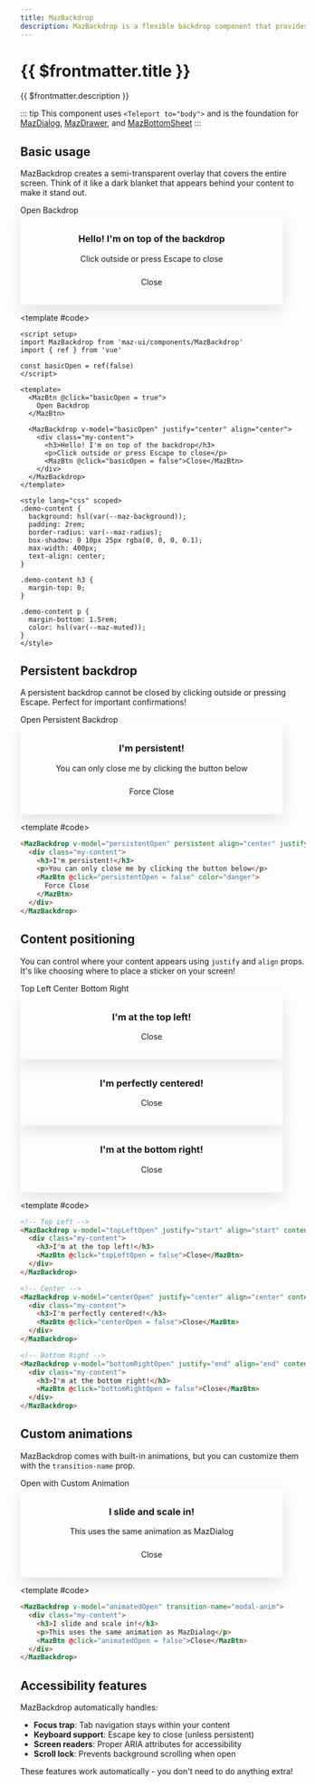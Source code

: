 ```yaml
---
title: MazBackdrop
description: MazBackdrop is a flexible backdrop component that provides a foundation for modals, drawers, bottom sheets and any overlay content. It handles focus management, keyboard navigation, and animations automatically.
---
```


# {{ $frontmatter.title }}

{{ $frontmatter.description }}

<!--@include: ./../.vitepress/mixins/getting-started.md-->

::: tip
This component uses `<Teleport to="body">` and is the foundation for [MazDialog](./maz-dialog.md), [MazDrawer](./maz-drawer.md), and [MazBottomSheet](./maz-bottom-sheet.md)
:::

## Basic usage

MazBackdrop creates a semi-transparent overlay that covers the entire screen. Think of it like a dark blanket that appears behind your content to make it stand out.

<ComponentDemo expanded>
  <MazBtn @click="basicOpen = true">Open Backdrop</MazBtn>

  <MazBackdrop v-model="basicOpen" justify="center" align="center">
    <div class="demo-content">
      <h3>Hello! I'm on top of the backdrop</h3>
      <p>Click outside or press Escape to close</p>
      <MazBtn @click="basicOpen = false">Close</MazBtn>
    </div>
  </MazBackdrop>

  <template #code>

```vue
<script setup>
import MazBackdrop from 'maz-ui/components/MazBackdrop'
import { ref } from 'vue'

const basicOpen = ref(false)
</script>

<template>
  <MazBtn @click="basicOpen = true">
    Open Backdrop
  </MazBtn>

  <MazBackdrop v-model="basicOpen" justify="center" align="center">
    <div class="my-content">
      <h3>Hello! I'm on top of the backdrop</h3>
      <p>Click outside or press Escape to close</p>
      <MazBtn @click="basicOpen = false">Close</MazBtn>
    </div>
  </MazBackdrop>
</template>

<style lang="css" scoped>
.demo-content {
  background: hsl(var(--maz-background));
  padding: 2rem;
  border-radius: var(--maz-radius);
  box-shadow: 0 10px 25px rgba(0, 0, 0, 0.1);
  max-width: 400px;
  text-align: center;
}

.demo-content h3 {
  margin-top: 0;
}

.demo-content p {
  margin-bottom: 1.5rem;
  color: hsl(var(--maz-muted));
}
</style>
```

  </template>
</ComponentDemo>

## Persistent backdrop

A persistent backdrop cannot be closed by clicking outside or pressing Escape. Perfect for important confirmations!

<ComponentDemo>
  <MazBtn @click="persistentOpen = true">Open Persistent Backdrop</MazBtn>

  <MazBackdrop v-model="persistentOpen" persistent align="center" justify="center">
    <div class="demo-content">
      <h3>I'm persistent!</h3>
      <p>You can only close me by clicking the button below</p>
      <MazBtn @click="persistentOpen = false" color="danger">
        Force Close
      </MazBtn>
    </div>
  </MazBackdrop>

  <template #code>

```html
<MazBackdrop v-model="persistentOpen" persistent align="center" justify="center">
  <div class="my-content">
    <h3>I'm persistent!</h3>
    <p>You can only close me by clicking the button below</p>
    <MazBtn @click="persistentOpen = false" color="danger">
      Force Close
    </MazBtn>
  </div>
</MazBackdrop>
```

  </template>
</ComponentDemo>

## Content positioning

You can control where your content appears using `justify` and `align` props. It's like choosing where to place a sticker on your screen!

<ComponentDemo>
  <div class="maz-flex maz-flex-wrap maz-gap-2">
    <MazBtn @click="topLeftOpen = true">Top Left</MazBtn>
    <MazBtn @click="centerOpen = true">Center</MazBtn>
    <MazBtn @click="bottomRightOpen = true">Bottom Right</MazBtn>
  </div>

  <!-- Top Left -->
  <MazBackdrop v-model="topLeftOpen" justify="start" align="start" content-padding>
    <div class="demo-content">
      <h3>I'm at the top left!</h3>
      <MazBtn @click="topLeftOpen = false" size="sm">Close</MazBtn>
    </div>
  </MazBackdrop>

  <!-- Center -->
  <MazBackdrop v-model="centerOpen" justify="center" align="center" content-padding>
    <div class="demo-content">
      <h3  3>I'm perfectly centered!</h3>
      <MazBtn @click="centerOpen = false" size="sm">Close</MazBtn>
    </div>
  </MazBackdrop>

  <!-- Bottom Right -->
  <MazBackdrop v-model="bottomRightOpen" justify="end" align="end" content-padding>
    <div class="demo-content">
      <h3>I'm at the bottom right!</h3>
      <MazBtn @click="bottomRightOpen = false" size="sm">Close</MazBtn>
    </div>
  </MazBackdrop>

  <template #code>

```html
<!-- Top Left -->
<MazBackdrop v-model="topLeftOpen" justify="start" align="start" content-padding>
  <div class="my-content">
    <h3>I'm at the top left!</h3>
    <MazBtn @click="topLeftOpen = false">Close</MazBtn>
  </div>
</MazBackdrop>

<!-- Center -->
<MazBackdrop v-model="centerOpen" justify="center" align="center" content-padding>
  <div class="my-content">
    <h3>I'm perfectly centered!</h3>
    <MazBtn @click="centerOpen = false">Close</MazBtn>
  </div>
</MazBackdrop>

<!-- Bottom Right -->
<MazBackdrop v-model="bottomRightOpen" justify="end" align="end" content-padding>
  <div class="my-content">
    <h3>I'm at the bottom right!</h3>
    <MazBtn @click="bottomRightOpen = false">Close</MazBtn>
  </div>
</MazBackdrop>
```

  </template>
</ComponentDemo>

## Custom animations

MazBackdrop comes with built-in animations, but you can customize them with the `transition-name` prop.

<ComponentDemo>
  <MazBtn @click="animatedOpen = true">Open with Custom Animation</MazBtn>

  <MazBackdrop v-model="animatedOpen" transition-name="modal-anim">
    <div class="demo-content">
      <h3>I slide and scale in!</h3>
      <p>This uses the same animation as MazDialog</p>
      <MazBtn @click="animatedOpen = false">Close</MazBtn>
    </div>
  </MazBackdrop>

  <template #code>

```html
<MazBackdrop v-model="animatedOpen" transition-name="modal-anim">
  <div class="my-content">
    <h3>I slide and scale in!</h3>
    <p>This uses the same animation as MazDialog</p>
    <MazBtn @click="animatedOpen = false">Close</MazBtn>
  </div>
</MazBackdrop>
```

  </template>
</ComponentDemo>

## Accessibility features

MazBackdrop automatically handles:
- **Focus trap**: Tab navigation stays within your content
- **Keyboard support**: Escape key to close (unless persistent)
- **Screen readers**: Proper ARIA attributes for accessibility
- **Scroll lock**: Prevents background scrolling when open

These features work automatically - you don't need to do anything extra!

<!--@include: ./../../.vitepress/generated-docs/maz-backdrop.doc.md-->

<script setup>
  import { ref } from 'vue'

  const basicOpen = ref(false)
  const persistentOpen = ref(false)
  const topLeftOpen = ref(false)
  const centerOpen = ref(false)
  const bottomRightOpen = ref(false)
  const animatedOpen = ref(false)
</script>

<style lang="postcss" scoped>
.demo-content {
  background: hsl(var(--maz-background));
  padding: 2rem;
  border-radius: var(--maz-radius);
  box-shadow: 0 10px 25px rgba(0, 0, 0, 0.1);
  max-width: 400px;
  text-align: center;
}

.demo-content h3 {
  margin-top: 0;
}

.demo-content p {
  margin-bottom: 1.5rem;
  color: hsl(var(--maz-muted));
}
</style>
